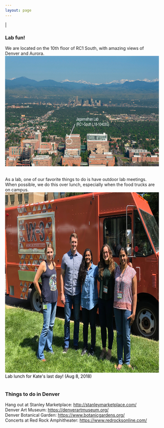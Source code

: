 ```yaml
---
layout: page
---
```

|

### Lab fun!   
We are located on the 10th floor of RC1 South, with amazing views of Denver and Aurora. 
<br>
<img src="/img/anschutz-picture.jpeg" style="width:750px !important;height:361px !important;" />
<br>
<br>

As a lab, one of our favorite things to do is have outdoor lab meetings. When possible, we do this over lunch, especially when the food trucks are on campus. 
<br>
<img src="/img/lab-lunch-1.jpeg" style="width:750px !important;height:590px !important;" />
<font color="black">Lab lunch for Kate's last day! (Aug 8, 2018)</font>
<br>
<br>

### Things to do in Denver

Hang out at Stanley Marketplace: http://stanleymarketplace.com/ <br>
Denver Art Museum: https://denverartmuseum.org/ <br>
Denver Botanical Garden: https://www.botanicgardens.org/ <br>
Concerts at Red Rock Amphitheater: https://www.redrocksonline.com/ <br>
